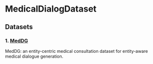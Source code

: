 # MedicalDialogDataset

## Datasets

### 1. [MedDG](https://github.com/lwgkzl/MedDG)
MedDG: an entity-centric medical consultation dataset for entity-aware medical dialogue generation.
